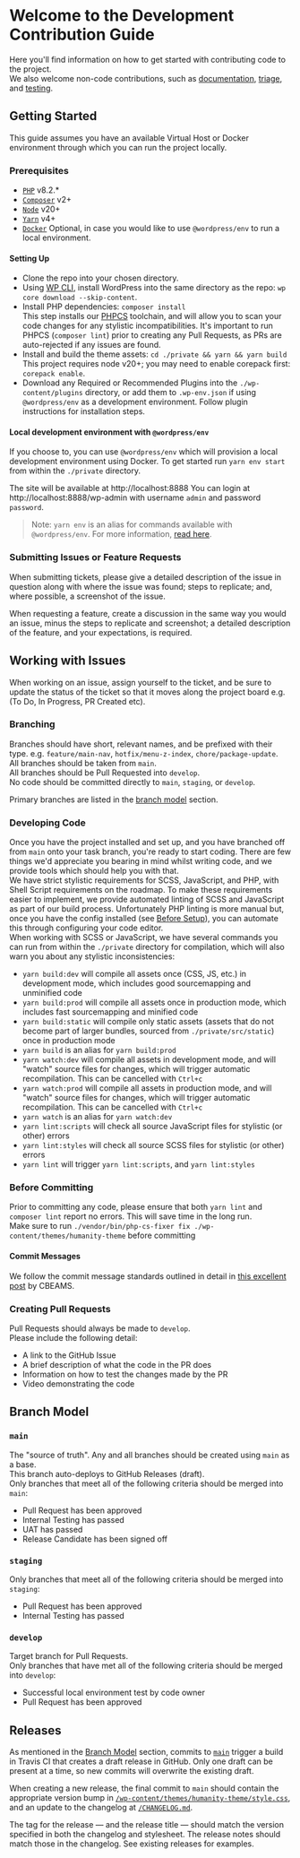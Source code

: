 # Welcome to the Development Contribution Guide
Here you'll find information on how to get started with contributing code to the project.  
We also welcome non-code contributions, such as [documentation](https://github.com/amnestywebsite/humanity-theme/blob/main/docs/contributors/docs.md), [triage](https://github.com/amnestywebsite/humanity-theme/blob/main/docs/contributors/triage.md), and [testing](https://github.com/amnestywebsite/humanity-theme/blob/main/docs/contributors/a11y.md).  

## Getting Started
This guide assumes you have an available Virtual Host or Docker environment through which you can run the project locally.  

### Prerequisites
- [`PHP`](https://www.php.net/) v8.2.*  
- [`Composer`](https://getcomposer.org/) v2+  
- [`Node`](https://nodejs.org/en/) v20+  
- [`Yarn`](https://yarnpkg.com/) v4+  
- [`Docker`](https://docs.docker.com/engine/install/) Optional, in case you would like to use `@wordpress/env` to run a local environment.

#### Setting Up
- Clone the repo into your chosen directory.  
- Using [WP CLI](https://developer.wordpress.org/cli/commands/), install WordPress into the same directory as the repo: `wp core download --skip-content`.  
- Install PHP dependencies: `composer install`  
  This step installs our [PHPCS](https://github.com/PHPCSStandards/PHP_CodeSniffer) toolchain, and will allow you to scan your code changes for any stylistic incompatibilities. It's important to run PHPCS (`composer lint`) prior to creating any Pull Requests, as PRs are auto-rejected if any issues are found.  
- Install and build the theme assets: `cd ./private && yarn && yarn build`  
  This project requires node v20+; you may need to enable corepack first: `corepack enable`.  
- Download any Required or Recommended Plugins into the `./wp-content/plugins` directory, or add them to `.wp-env.json` if using `@wordpress/env` as a development environment. Follow plugin instructions for installation steps.

#### Local development environment with `@wordpress/env`
If you choose to, you can use `@wordpress/env` which will provision a local development environment using Docker. 
To get started run `yarn env start` from within the `./private` directory.

The site will be available at http://localhost:8888
You can login at http://localhost:8888/wp-admin with username `admin` and password `password`.

> Note: `yarn env` is an alias for commands available with `@wordpress/env`.
> For more information, [read here](https://developer.wordpress.org/block-editor/reference-guides/packages/packages-env/).

### Submitting Issues or Feature Requests
When submitting tickets, please give a detailed description of the issue in question along with where the issue was found; steps to replicate; and, where possible, a screenshot of the issue.  

When requesting a feature, create a discussion in the same way you would an issue, minus the steps to replicate and screenshot; a detailed description of the feature, and your expectations, is required.  

## Working with Issues
When working on an issue, assign yourself to the ticket, and be sure to update the status of the ticket so that it moves along the project board e.g. (To Do, In Progress, PR Created etc).  

### Branching
Branches should have short, relevant names, and be prefixed with their type. e.g. `feature/main-nav`, `hotfix/menu-z-index`, `chore/package-update`.  
All branches should be taken from `main`.  
All branches should be Pull Requested into `develop`.  
No code should be committed directly to `main`, `staging`, or `develop`.  

Primary branches are listed in the [branch model](#branch-model) section.  

### Developing Code
Once you have the project installed and set up, and you have branched off from `main` onto your task branch, you're ready to start coding. There are few things we'd appreciate you bearing in mind whilst writing code, and we provide tools which should help you with that.  
We have strict stylistic requirements for SCSS, JavaScript, and PHP, with Shell Script requirements on the roadmap. To make these requirements easier to implement, we provide automated linting of SCSS and JavaScript as part of our build process. Unfortunately PHP linting is more manual but, once you have the config installed (see [Before Setup](#before-setup)), you can automate this through configuring your code editor.  
When working with SCSS or JavaScript, we have several commands you can run from within the `./private` directory for compilation, which will also warn you about any stylistic inconsistencies:  
- `yarn build:dev` will compile all assets once (CSS, JS, etc.) in development mode, which includes good sourcemapping and unminified code  
- `yarn build:prod` will compile all assets once in production mode, which includes fast sourcemapping and minified code  
- `yarn build:static` will compile only static assets (assets that do not become part of larger bundles, sourced from `./private/src/static`) once in production mode  
- `yarn build` is an alias for `yarn build:prod`  
- `yarn watch:dev` will compile all assets in development mode, and will "watch" source files for changes, which will trigger automatic recompilation. This can be cancelled with `Ctrl+c`  
- `yarn watch:prod` will compile all assets in production mode, and will "watch" source files for changes, which will trigger automatic recompilation. This can be cancelled with `Ctrl+c`  
- `yarn watch` is an alias for `yarn watch:dev`  
- `yarn lint:scripts` will check all source JavaScript files for stylistic (or other) errors  
- `yarn lint:styles` will check all source SCSS files for stylistic (or other) errors  
- `yarn lint` will trigger `yarn lint:scripts`, and `yarn lint:styles`  

### Before Committing
Prior to committing any code, please ensure that both `yarn lint` and `composer lint` report no errors. This will save time in the long run.  
Make sure to run `./vendor/bin/php-cs-fixer fix ./wp-content/themes/humanity-theme` before committing

#### Commit Messages
We follow the commit message standards outlined in detail in [this excellent post](https://cbea.ms/git-commit/) by CBEAMS.  

### Creating Pull Requests
Pull Requests should always be made to `develop`.  
Please include the following detail:  
- A link to the GitHub Issue  
- A brief description of what the code in the PR does  
- Information on how to test the changes made by the PR  
- Video demonstrating the code  

## Branch Model

### `main`
The "source of truth". Any and all branches should be created using `main` as a base.  
This branch auto-deploys to GitHub Releases (draft).  
Only branches that meet all of the following criteria should be merged into `main`:  
- Pull Request has been approved  
- Internal Testing has passed  
- UAT has passed  
- Release Candidate has been signed off  

### `staging`
Only branches that meet all of the following criteria should be merged into `staging`:  
- Pull Request has been approved  
- Internal Testing has passed  

### `develop`
Target branch for Pull Requests.  
Only branches that have met all of the following criteria should be merged into `develop`:  
- Successful local environment test by code owner  
- Pull Request has been approved  

## Releases

As mentioned in the [Branch Model](#branch-model) section, commits to [`main`](#main) trigger a build in Travis CI that creates a draft release in GitHub. Only one draft can be present at a time, so new commits will overwrite the existing draft.  

When creating a new release, the final commit to `main` should contain the appropriate version bump in [`/wp-content/themes/humanity-theme/style.css`](https://github.com/amnestywebsite/humanity-theme/blob/main/wp-content/themes/humanity-theme/style.css), and an update to the changelog at [`/CHANGELOG.md`](https://github.com/amnestywebsite/humanity-theme/blob/main/CHANGELOG.md).  

The tag for the release — and the release title — should match the version specified in both the changelog and stylesheet. The release notes should match those in the changelog. See existing releases for examples.  
